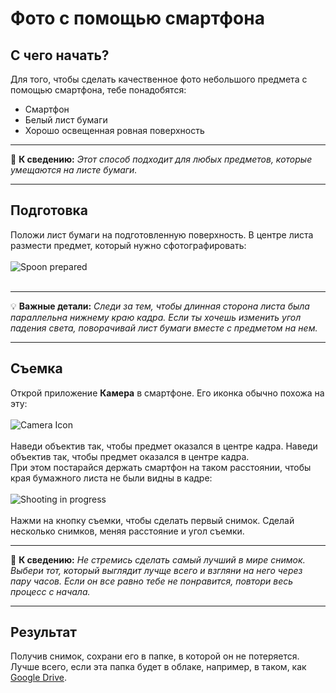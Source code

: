 # Фото с помощью смартфона
## С чего начать?
Для того, чтобы сделать качественное фото небольшого предмета с помощью смартфона, тебе понадобятся:
* Смартфон
* Белый лист бумаги
* Хорошо освещенная ровная поверхность
___
📝 **К сведению:** *Этот способ подходит для любых предметов, которые умещаются на листе бумаги.*
___
## Подготовка
Положи лист бумаги на подготовленную поверхность. В центре листа размести предмет, который нужно сфотографировать:<br><br>
![Spoon prepared](Flipper\MobilePhotoManual\pıctures\2022-03-28_10.46.48.png "Spoon prepared")<br><br>
___
💡 **Важные детали:** *Следи за тем, чтобы длинная сторона листа была параллельна нижнему краю кадра. Если ты хочешь изменить угол падения света, поворачивай лист бумаги вместе с предметом на нем.*
___
## Съемка
Открой приложение **Камера** в смартфоне. Его иконка обычно похожа на эту:
<br><br>
![Camera Icon](Flipper\MobilePhotoManual\pıctures\Screenshot_28-03-2022_(12h-54m-47s)s.png "Camera Icon")<br><br>
Наведи объектив так, чтобы предмет оказался в центре кадра. Наведи объектив так, чтобы предмет оказался в центре кадра.<br> При этом постарайся держать смартфон на таком расстоянии, чтобы края бумажного листа не были видны в кадре:<br><br>
![Shooting in progress](Flipper\MobilePhotoManual\pıctures\2022-03-28_10.47.32.png "Shooting in progress")<br><br>
Нажми на кнопку съемки, чтобы сделать первый снимок. Сделай несколько снимков, меняя расстояние и угол съемки.
___
📝 **К сведению:** *Не стремись сделать самый лучший в мире снимок. Выбери тот, который выглядит лучще всего и взгляни на него через пару часов. Если он все равно тебе не понравится, повтори весь процесс с начала.*
___
## Результат
Получив снимок, сохрани его в папке, в которой он не потеряется. Лучше всего, если эта папка будет в облаке, например, в таком, как [Google Drive](https://drive.google.com/).